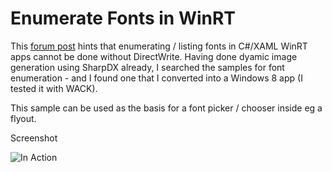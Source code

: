 Enumerate Fonts in WinRT
======================
This [forum post](http://social.msdn.microsoft.com/Forums/en-GB/winappswithcsharp/thread/720419d2-9254-4b89-a32f-08345d5260c6) hints that 
enumerating / listing fonts in C#/XAML WinRT apps cannot be done without DirectWrite. Having done dyamic image generation using SharpDX already,
I searched the samples for font enumeration - and I found one that I converted into a Windows 8 app (I tested it with WACK).

This sample can be used as the basis for a font picker / chooser inside eg a flyout.

Screenshot

![In Action](https://github.com/christophwille/winrt-snippets/master/listfonts.png)